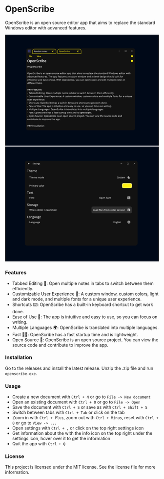# OpenScribe

OpenScribe is an open source editor app that aims to replace the standard Windows editor with advanced features.

![OpenScribe](assets/App/image.png)
![OpenScribe](assets/App/settings.png)

### Features
- Tabbed Editing 🚀: Open multiple notes in tabs to switch between them efficiently.
- Customizable User Experience 🎨: A custom window, custom colors, light and dark mode, and multiple fonts for a unique user experience.
- Shortcuts ⌨️: OpenScribe has a built-in keyboard shortcut to get work done.
- Ease of Use 🌟: The app is intuitive and easy to use, so you can focus on writing.
- Multiple Languages 🌍: OpenScribe is translated into multiple languages.
- Fast 🏃‍♂️: OpenScribe has a fast startup time and is lightweight.
- Open Source 📜: OpenScribe is an open source project. You can view the source code and contribute to improve the app.

### Installation
Go to the releases and install the latest release. Unzip the .zip file and run `openscribe.exe`.

### Usage
- Create a new document with `Ctrl + N` or go to `File -> New document`
- Open an existing document with `Ctrl + O` or go to `File -> Open`
- Save the document with `Ctrl + S` or save as with `Ctrl + Shift + S`
- Switch between tabs with `Ctrl + Tab` or click on the tab
- Zoom in with `Ctrl + Plus`, zoom out with `Ctrl + Minus`, reset with `Ctrl + 0` or go to `View -> ...`
- Open settings with `Ctrl + ,` or click on the top right settings icon
- Get information about the with the info icon on the top right under the settings icon, hover over it to get the information
- Quit the app with `Ctrl + Q`

### License
This project is licensed under the MIT license. See the license file for more information.